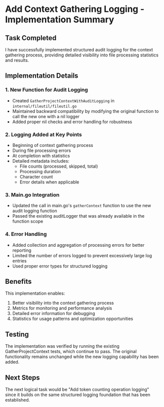 # Add Context Gathering Logging - Implementation Summary

## Task Completed
I have successfully implemented structured audit logging for the context gathering process, providing detailed visibility into file processing statistics and results.

## Implementation Details

### 1. New Function for Audit Logging
- Created `GatherProjectContextWithAuditLogging` in `internal/fileutil/fileutil.go`
- Maintained backward compatibility by modifying the original function to call the new one with a nil logger
- Added proper nil checks and error handling for robustness

### 2. Logging Added at Key Points
- Beginning of context gathering process
- During file processing errors
- At completion with statistics
- Detailed metadata includes:
  - File counts (processed, skipped, total)
  - Processing duration
  - Character count
  - Error details when applicable

### 3. Main.go Integration
- Updated the call in main.go's `gatherContext` function to use the new audit logging function
- Passed the existing auditLogger that was already available in the function scope

### 4. Error Handling
- Added collection and aggregation of processing errors for better reporting
- Limited the number of errors logged to prevent excessively large log entries
- Used proper error types for structured logging

## Benefits
This implementation enables:
1. Better visibility into the context gathering process
2. Metrics for monitoring and performance analysis
3. Detailed error information for debugging
4. Statistics for usage patterns and optimization opportunities

## Testing
The implementation was verified by running the existing GatherProjectContext tests, which continue to pass. The original functionality remains unchanged while the new logging capability has been added.

## Next Steps
The next logical task would be "Add token counting operation logging" since it builds on the same structured logging foundation that has been established.